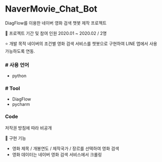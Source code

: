 # NaverMovie_Chat_Bot
DiagFlow를 이용한 네이버 영화 검색 챗봇 제작 프로젝트

📂 프로젝트 기간 및 참여 인원
2020.01 ~ 2020.02 / 2명

⭐ 개발 목적
네이버의 조건별 영화 검색 서비스를 챗봇으로 구현하여 LINE 앱에서 사용 가능하도록 연동.

### # 사용 언어
- python
### # Tool
- DiagFlow
- pycharm

### Code
저작권 방침에 따라 비공개

📝 구현 기능
- 영화 제목 / 개봉연도 / 제작국가 / 장르를 선택하여 영화 검색
- 영화 데이터는 네이버 영화 검색 서비스에서 크롤링
